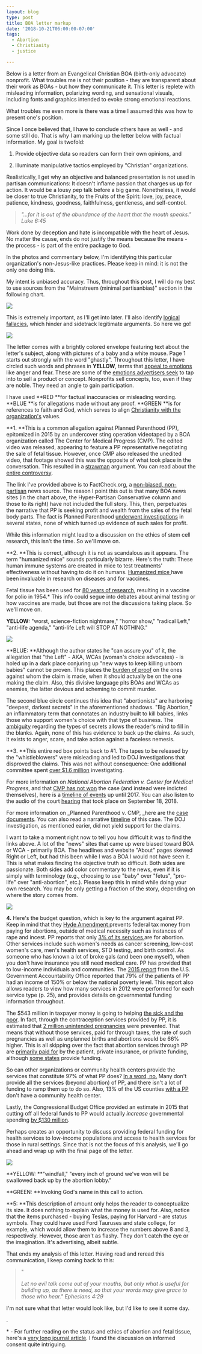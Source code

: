```yaml
---
layout: blog
type: post
title: BOA letter markup
date: '2018-10-21T06:00:00-07:00'
tags:
  - Abortion
  - Christianity
  - justice

---
```

Below is a letter from an Evangelical Christian BOA (birth-only advocate) nonprofit. What troubles me is not their position - they are transparent about their work as BOAs - but how they communicate it. This letter is replete with misleading information, polarizing wording, and sensational visuals, including fonts and graphics intended to evoke strong emotional reactions.

What troubles me even more is there was a time I assumed this was how to present one's position.

Since I once believed that, I have to conclude others have as well - and some still do. That is why I am marking up the letter below with factual information. My goal is twofold:

1. Provide objective data so readers can form their own opinions, and

2. Illuminate manipulative tactics employed by "Christian" organizations.

Realistically, I get why an objective and balanced presentation is not used in partisan communications: It doesn't inflame passion that charges us up for action. It would be a lousy pep talk before a big game. Nonetheless, it would be closer to true Christianity, to the Fruits of the Spirit: love, joy, peace, patience, kindness, goodness, faithfulness, gentleness, and self-control.

> _"...for it is out of the abundance of the heart that the mouth speaks." Luke 6:45_

Work done by deception and hate is incompatible with the heart of Jesus. No matter the cause, ends do not justify the means because the means - the process - is part of the entire package to God.

In the photos and commentary below, I'm identifying this particular organization's non-Jesus-like practices. Please keep in mind: it is not the only one doing this.

My intent is unbiased accuracy. Thus, throughout this post, I will do my best to use sources from the "Mainstreem (minimal partisanbias)" section in the following chart.

![](/images/uploads/media-bias-chart_3.0_hi-res.jpg)

This is extremely important, as I'll get into later. I'll also identify [logical fallacies](https://yourlogicalfallacyis.com), which hinder and sidetrack legitimate arguments. So here we go!

![](/images/uploads/img_3098.png)

The letter comes with a brightly colored envelope featuring text about the letter's subject, along with pictures of a baby and a white mouse. Page 1 starts out strongly with the word "ghastly". Throughout this letter, I have circled such words and phrases in **YELLOW**, terms that [appeal to emotions](https://yourlogicalfallacyis.com/appeal-to-emotion) like anger and fear. These are some of the [emotions advertisers seek](https://contently.com/2016/02/18/6-emotions-that-will-make-or-break-your-content-strategy/) to tap into to sell a product or concept. Nonprofits sell concepts, too, even if they are noble. They need an angle to gain participation.

I have used **RED **for factual inaccuracies or misleading wording. **BLUE **is for allegations made without any proof. **GREEN **is for references to faith and God, which serves to align [Christianity with the organization's](https://yourlogicalfallacyis.com/no-true-scotsman) values.

**1. **This is a common allegation against Planned Parenthood (PP), epitomized in 2015 by an undercover sting operation videotaped by a BOA organization called The Center for Medical Progress (CMP). The edited video was released, appearing to feature a PP representative negotiating the sale of fetal tissue. However, once CMP also released the unedited video, that footage showed this was the opposite of what took place in the conversation. This resulted in a [strawman](https://yourlogicalfallacyis.com/strawman) argument. You can read about the [entire controversy](https://www.factcheck.org/2015/07/unspinning-the-planned-parenthood-video/).

The link I've provided above is to FactCheck.org, a [non-biased, non-partisan](https://mediabiasfactcheck.com/factcheck/) news source. The reason I point this out is that many BOA news sites (in the chart above, the Hyper-Partisan Conservative column and those to its right) have not included the full story. This, then, perpetuates the narrative that PP is seeking profit and wealth from the sales of the fetal body parts. The fact is Planned Parenthood [underwent investigations](https://www.npr.org/2016/01/28/464594826/in-wake-of-videos-planned-parenthood-investigations-find-no-fetal-tissue-sales) in several states, none of which turned up evidence of such sales for profit.

While this information might lead to a discussion on the ethics of stem cell research, this isn't the time. So we'll move on.

**2. **This is correct, although it is not as scandalous as it appears. The term "humanized mice" sounds particularly bizarre. Here's the truth: These human immune systems are created in mice to test treatments' effectiveness without having to do it on humans. [Humanized mice ](https://www.scientificamerican.com/article/the-truth-about-fetal-tissue-research/)have been invaluable in research on diseases and for vaccines.

Fetal tissue has been used for [80 years of research](https://www.usatoday.com/story/news/nation-now/2015/07/29/fetal-tissue-research-planned-parenthood/30839625/), resulting in a vaccine for polio in 1954.* This info could segue into debates about animal testing or how vaccines are made, but those are not the discussions taking place. So we'll move on.

**YELLOW:** "worst, science-fiction nightmare," "horror show," "radical Left," "anti-life agenda," "anti-life Left will STOP AT NOTHING."

![](/images/uploads/img_3099.png)

**BLUE: **Although the author states he "can assure you" of it, the allegation that "the Left" - AKA, WCAs (woman's choice advocates) - is holed up in a dark place conjuring up "new ways to keep killing unborn babies" cannot be proven. This places the [burden of proof](https://yourlogicalfallacyis.com/burden-of-proof) on the ones against whom the claim is made, when it should actually be on the one making the claim. Also, this divisive language pits BOAs and WCAs as enemies, the latter devious and scheming to commit murder.

The second blue circle continues this idea that "abortionists" are harboring "deepest, darkest secrets" in the aforementioned shadows. "Big Abortion," an inflammatory term that connotates an industry built to kill babies, links those who support women's choice with that type of business. The [ambiguity](https://yourlogicalfallacyis.com/ambiguity) regarding the types of secrets allows the reader's mind to fill in the blanks. Again, none of this has evidence to back up the claims. As such, it exists to anger, scare, and take action against a faceless nemesis.

**3. **This entire red box points back to #1. The tapes to be released by the "whistleblowers" were misleading and led to DOJ investigations that disproved the claims. This was not without consequence: One additional committee spent [over $1.6 million](https://www.vox.com/2016/4/29/11469044/congress-planned-parenthood-witch-hunt-fetal-tissue-scientists) investigating.

For more information on _National Abortion Federation v. Center for Medical Progress_, and that [CMP has not won](https://www.law360.com/articles/1089086) the case (and instead were indicted themselves), here is a [timeline of events](https://prochoice.org/tag/center-for-medical-progress/) up until 2017. You can also listen to the audio of the court [hearing](https://www.courtlistener.com/audio/58285/national-abortion-federation-v-center-for-medical-progress/) that took place on September 18, 2018.

For more information on _Planned Parenthood v. CMP, _here are the [case documents](https://law.justia.com/cases/federal/appellate-courts/ca9/16-16997/16-16997-2018-05-16.html). You can also read a narrative [timeline](https://www.christianpost.com/news/undercover-videos-alleging-illegal-aborted-baby-body-parts-selling-cant-be-given-to-cops-supreme-court-agrees-222372/) of this case. The DOJ investigation, as mentioned earier, did not yield support for the claims.

I want to take a moment right now to tell you how difficult it was to find the links above. A lot of the "news" sites that came up were biased toward BOA or WCA - primarily BOA. The headlines and website "About" pages skewed Right or Left, but had this been while I was a BOA I would not have seen it. This is what makes finding the objective truth so difficult. Both sides are passionate. Both sides add color commentary to the news, even if it is simply with terminology (e.g., choosing to use "baby" over "fetus", "pro-life" over "anti-abortion", etc.). Please keep this in mind while doing your own research. You may be only getting a fraction of the story, depending on where the story comes from.

![](/images/uploads/img_3100.png)

**4.** Here's the budget question, which is key to the argument against PP. Keep in mind that they [Hyde Amendment ](https://www.kff.org/womens-health-policy/perspective/the-hyde-amendment-and-coverage-for-abortion-services/)prevents federal tax money from paying for abortions, outside of medical necessity such as instances of rape and incest. PP reports that only [3% of its services ](https://www.washingtonpost.com/news/fact-checker/wp/2015/08/12/for-planned-parenthood-abortion-stats-3-percent-and-94-percent-are-both-misleading/?fbclid=IwAR3keWCUBTetjr3uqIZ6rju92f0-_LSXUykTJ6hOqrWeimWCQ_Nin37AiDU&noredirect=on&utm_term=.6f9721b0146e)are for abortion. Other services include such women's needs as cancer screening, low-cost women's care, men's health services, STD testing, and birth control. As someone who has known a lot of broke gals (and been one myself), when you don't have insurance you still need medical care. PP has provided that to low-income individuals and communities. The [2015 report](https://www.gao.gov/assets/670/669194.pdf) from the U.S. Government Accountability Office reported that 79% of the patients of PP had an income of 150% or below the national poverty level. This report also allows readers to view how many services in 2012 were performed for each service type (p. 25), and provides details on governmental funding information throughout.

The $543 million in taxpayer money is going to helping [the sick and the poor](https://www.biblegateway.com/passage/?search=Matthew+25%3A34-36&version=NRSV). In fact, through the contraception services provided by PP, it is estimated that [2 million unintended pregnancies](https://www.guttmacher.org/report/moving-forward-family-planning-era-health-reform) were prevented. That means that without those services, paid for through taxes, the rate of such pregnancies as well as unplanned births and abortions would be 66% higher. This is all skipping over the fact that abortion services through PP are [primarily paid for](https://www.vox.com/cards/abortion-policy-in-america/who-pays-for-abortions) by the patient, private insurance, or private funding, although [some states](https://www.kff.org/medicaid/state-indicator/abortion-under-medicaid/) provide funding.

So can other organizations or community health centers provide the services that constitute 97% of what PP does? [In a word, no.](https://www.healthaffairs.org/do/10.1377/hblog20170127.058486/full/) Many don't provide all the services (beyond abortion) of PP, and there isn't a lot of funding to ramp them up to do so. Also, 13% of the US counties [with a PP](https://www.guttmacher.org/gpr/2017/05/federally-qualified-health-centers-vital-sources-care-no-substitute-family-planning?utm_source=Master+List&utm_campaign=e65360dd73-GPR18_RHIC_2017_05_15&utm_medium=email&utm_term=0_9ac83dc920-e65360dd73-260649117) don't have a community health center.

Lastly, the Congressional Budget Office provided an estimate in 2015 that cutting off all federal funds to PP would actually _increase_ governmental spending [by $130 million](https://www.cbo.gov/sites/default/files/114th-congress-2015-2016/costestimate/ltrpermanentdefundplannedparenthood.pdf).

Perhaps creates an opportunity to discuss providing federal funding for health services to low-income populations and access to health services for those in rural settings. Since that is not the focus of this analysis, we'll go ahead and wrap up with the final page of the letter.

![](/images/uploads/img_3102.png)

**YELLOW: **"windfall," "every inch of ground we've won will be swallowed back up by the abortion lobby."

**GREEN: **Invoking God's name in this call to action.

**5: **This description of amount only helps the reader to conceptualize its size. It does nothing to explain what the money is used for. Also, notice that the items purchased - buying Teslas, paying for Harvard - are status symbols. They could have used Ford Tauruses and state college, for example, which would allow them to increase the numbers above 8 and 3, respectively. However, those aren't as flashy. They don't catch the eye or the imagination. It's advertising, albeit subtle.

That ends my analysis of this letter. Having read and reread this communication, I keep coming back to this:

> "
>
> _Let no evil talk come out of your mouths, but only what is useful for building up, as there is need, so that your words may give grace to those who hear." Ephesians 4:29_

I'm not sure what that letter would look like, but I'd like to see it some day.

.

\* - For further reading on the status and ethics of abortion and fetal tissue, here's a [very long journal article](http://harvardjlg.com/wp-content/uploads/2012/01/jlg-winter-4.pdf). I found the discussion on informed consent quite intriguing.
